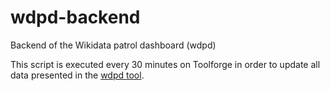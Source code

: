 # wdpd-backend
Backend of the Wikidata patrol dashboard (wdpd)

This script is executed every 30 minutes on Toolforge in order to update all data presented in the [wdpd tool](https://wdpd.toolforge.org/).